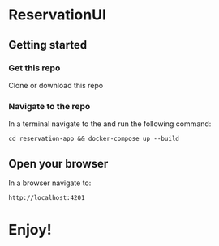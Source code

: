 # ReservationUI

## Getting started

### Get this repo
Clone or download this repo

### Navigate to the repo
In a terminal navigate to the  and run the following command:

`cd reservation-app && docker-compose up --build`

## Open your browser
In a browser navigate to:

`http://localhost:4201`

# Enjoy!
